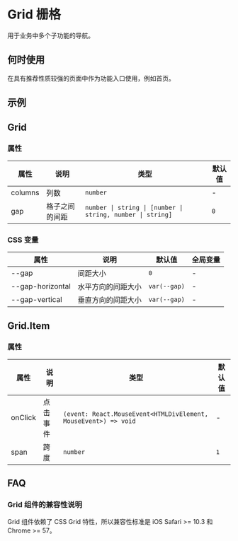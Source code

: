 # Grid 栅格

用于业务中多个子功能的导航。

## 何时使用

在具有推荐性质较强的页面中作为功能入口使用，例如首页。

## 示例

<code src="./demos/demo1.tsx"></code>

## Grid

### 属性

| 属性    | 说明           | 类型                                                       | 默认值 |
| ------- | -------------- | ---------------------------------------------------------- | ------ |
| columns | 列数           | `number`                                                   | -      |
| gap     | 格子之间的间距 | `number \| string \| [number \| string, number \| string]` | `0`    |

### CSS 变量

| 属性             | 说明               | 默认值       | 全局变量 |
| ---------------- | ------------------ | ------------ | -------- |
| --gap            | 间距大小           | `0`          | -        |
| --gap-horizontal | 水平方向的间距大小 | `var(--gap)` | -        |
| --gap-vertical   | 垂直方向的间距大小 | `var(--gap)` | -        |

## Grid.Item

### 属性

| 属性    | 说明     | 类型                                                            | 默认值 |
| ------- | -------- | --------------------------------------------------------------- | ------ |
| onClick | 点击事件 | `(event: React.MouseEvent<HTMLDivElement, MouseEvent>) => void` | -      |
| span    | 跨度     | `number`                                                        | `1`    |

## FAQ

### Grid 组件的兼容性说明

Grid 组件依赖了 CSS Grid 特性，所以兼容性标准是 iOS Safari >= 10.3 和 Chrome >= 57。
